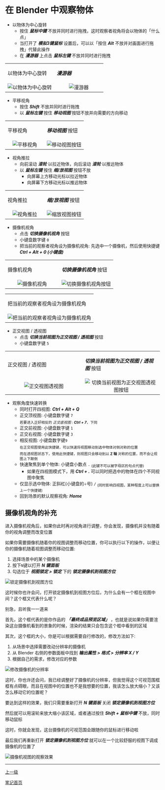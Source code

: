 # 在 Blender 中观察物体

+ 以物体为中心旋转
   + 按住 **<i>鼠标中键</i>** 不放并同时进行拖拽，这时观察者视角将会以物体的「什么点」
   + 当打开了 **<i>模拟3键鼠标</i>** 设置后，可以以「按住 **<i>Alt</i>** 不放并对画面进行拖拽」代替此操作
   + 在 **<i>漫游器</i>** 上点击 **<i>鼠标左键</i>** 不放并同时进行拖拽

<table align="center">
    <tr>
    <td><p>以物体为中心旋转</p></td>
    <td><p><b><i>漫游器</i></b></p></td>
    </tr>
    <tr>
        <td align="center" width="50%">
           <img src="https://github-share-1304366332.cos.ap-guangzhou.myqcloud.com/art/selfStudy/Blender/attachments/ch02-001.gif" alt="以物体为中心旋转"/>
        </td>
        <td align="center" width="50%">
           <img src="https://github-share-1304366332.cos.ap-guangzhou.myqcloud.com/art/selfStudy/Blender/attachments/ch02-002.png" alt="漫游器"/>
        </td>
    </tr>
</table>

+ 平移视角
   + 按住 **<i>Shift</i>** 不放并同时进行拖拽
   + 以 **<i>鼠标左键</i>** 按住 **<i>移动视图</i>** 按钮不放并向需要的方向移动

<table align="center">
    <tr>
    <td><p>平移视角</p></td>
    <td><p><b><i>移动视图</i></b> 按钮</p></td>
    </tr>
    <tr>
        <td align="center" width="50%">
           <img src="https://github-share-1304366332.cos.ap-guangzhou.myqcloud.com/art/selfStudy/Blender/attachments/ch02-003.gif" alt="平移视角"/>
        </td>
        <td align="center" width="50%">
           <img src="https://github-share-1304366332.cos.ap-guangzhou.myqcloud.com/art/selfStudy/Blender/attachments/ch02-004.png" alt="移动视图按钮"/>
        </td>
    </tr>
</table>

+ 视角推拉
   + 向前滚动 **<i>滚轮</i>** 以拉近物体，向后滚动 **<i>滚轮</i>** 以推远物体
   + 以 **<i>鼠标左键</i>** 按住 **<i>缩/放视图</i>** 按钮不放
      + 向屏幕上方移动光标以拉近物体
      + 向屏幕下方移动光标以推远物体

<table align="center">
    <tr>
    <td><p>视角推拉</p></td>
    <td><p><b><i>缩/放视图</i></b> 按钮</p></p></td>
    </tr>
    <tr>
        <td align="center" width="50%">
           <img src="https://github-share-1304366332.cos.ap-guangzhou.myqcloud.com/art/selfStudy/Blender/attachments/ch02-005.gif" alt="视角推拉"/>
        </td>
        <td align="center" width="50%">
           <img src="https://github-share-1304366332.cos.ap-guangzhou.myqcloud.com/art/selfStudy/Blender/attachments/ch02-006.png" alt="缩放视图按钮"/>
        </td>
    </tr>
</table>

+ 摄像机视角
   + 点击 **<i>切换摄像机视角</i>** 按钮
   + 小键盘数字键 `0`
   + 把当前的观察者视角设为摄像机视角: 先选中一个摄像机，然后使用快捷键 **<i>Ctrl + Alt + 0 (小键盘)</i>**

<table align="center">
    <tr>
    <td><p>摄像机视角</p></td>
    <td><p><b><i>切换摄像机视角</i></b> 按钮</p></td>
    </tr>
    <tr>
        <td align="center" width="50%">
           <img src="https://github-share-1304366332.cos.ap-guangzhou.myqcloud.com/art/selfStudy/Blender/attachments/ch02-007.gif" alt="摄像机视角"/>
        </td>
        <td align="center" width="50%">
           <img src="https://github-share-1304366332.cos.ap-guangzhou.myqcloud.com/art/selfStudy/Blender/attachments/ch02-008.png" alt="切换摄像机视角按钮"/>
        </td>
    </tr>
</table>

<table align="center">
    <tr>
    <td><p>把当前的观察者视角设为摄像机视角</p></td>
    </tr>
    <tr>
        <td align="center">
           <img src="https://github-share-1304366332.cos.ap-guangzhou.myqcloud.com/art/selfStudy/Blender/attachments/ch02-009.gif" alt="把当前的观察者视角设为摄像机视角"/>
        </td>
    </tr>
</table>

+ 正交视图 / 透视图
   + 点击 **<i>切换当前视图为正交视图 / 透视图</i>** 按钮
   + 小键盘数字键 `5`

<table align="center">
    <tr>
    <td><p>正交视图 / 透视图</p></td>
    <td><p><b><i>切换当前视图为正交视图 / 透视图</i></b> 按钮</p></td>
    </tr>
    <tr>
        <td align="center" width="50%">
           <img src="https://github-share-1304366332.cos.ap-guangzhou.myqcloud.com/art/selfStudy/Blender/attachments/ch02-010.gif" alt="正交视图透视图"/>
        </td>
        <td align="center" width="50%">
           <img src="https://github-share-1304366332.cos.ap-guangzhou.myqcloud.com/art/selfStudy/Blender/attachments/ch02-011.png" alt="切换当前视图为正交视图透视图按钮"/>
        </td>
    </tr>
</table>

+ 观察角度快速转换
   + 同时打开四视图: **<i>Ctrl + Alt + Q</i>**
   + 正交顶视图: 小键盘数字键 `7`<br><sub>若要进入正好相反的 *正交底视图* : **<i>Ctrl + 7</i>**，下同</sub>
   + 正交前视图: 小键盘数字键 `1`
   + 正交右视图: 小键盘数字键 `3`
   + 相反视图: 小键盘数字键`9`<br><sub>在正交视图使用此快捷键，可以快速将视图移动到选中物体对侧对称的位置</sub><br><sub>而在透视图状态下，使用此快捷键，则视图只会移动到以 **Z 轴** 对称的位置，而不会让视图上下颠倒</sub>
   + 快速聚焦到单个物体: 小键盘小数点 `.` <sub>(此键不可以被字母区的句点代替)</sub>
      + 如果在四视图模式下，用 **<i>Ctrl + .</i>** 可以同时把选中的物体在四个不同视图中聚焦
   + 仅显示选中物体: 正斜杠(小键盘的÷号) `/` <sub>(同时影响四视图，某种程度上可以替换上一个快捷键)</sub>
   + 回到场景的默认观察视角: **<i>Home</i>**

## 摄像机视角的补充

进入摄像机视角后，如果你此时再对视角进行调整，你会发现，摄像机并没有随着你的视角调整而改变位置

如果你需要摄像机随着你的视图调整而移动位置，你可以执行以下的操作，以便让你的摄像机随着视图调整而移动位置:

1. 选择场景中的某个摄像机
2. 按下`N`键以打开 **<i>N 键面板</i>**
3. 勾选位于 **<i>视图锁定 > 锁定</i>** 下的 **<i>锁定摄像机到视图方位</i>**

![锁定摄像机到视图方位](https://github-share-1304366332.cos.ap-guangzhou.myqcloud.com/art/selfStudy/Blender/attachments/ch02-012.gif)

这时候你也许会问，打开锁定摄像机到视图方位后，为什么会有一个框在视图中间？这个框又代表什么呢？

别急，且听我一一道来

首先，这个框代表的是你作品的 **<i>「最终成品预览区域」</i>** ，也就是说如果你需要渲染这台摄像机看到的景象的时候，渲染的结果只会包含这个框中看到的区域

其次，这个框的大小，你是可以根据需要自行修改的，修改方法如下:

1. 从场景中选择需要改动分辨率的摄像机
2. 从 Blender 右侧的参数面板中找到 **<i>输出属性 > 格式 > 分辨率 X / Y</i>**
3. 根据自己的需求，修改对应的参数

![修改摄像机的分辨率](https://github-share-1304366332.cos.ap-guangzhou.myqcloud.com/art/selfStudy/Blender/attachments/ch02-013.png)

这时，你也许还会问，我已经调整好了摄像机的分辨率，但我觉得这个可视范围框框有点碍眼，而且在视图中的位置也不是我想要的位置，我该怎么放大缩小？又该怎么移动它的位置呢？

要达到这样的效果，我们只需要重新打开 **<i>N 键面板</i>** 关闭 **<i>锁定摄像机到视图方位</i>**

然后就可以用滚轮来放大缩小该区域，或者通过按住 **<i>Shift + 鼠标中键</i>** 不放，同时移动鼠标

这时，你就会发现，这台摄像机的可视范围会跟随你的鼠标进行移动啦

最后我们再重新打开 **<i>锁定摄像机到视图方位</i>** 就可以在一个比较舒服的视图下调成摄像机的位置了

![摄像机视图的观察效果](https://github-share-1304366332.cos.ap-guangzhou.myqcloud.com/art/selfStudy/Blender/attachments/ch02-014.gif)

---

[上一级](./README.md)

[笔记首页](../../../README.md)